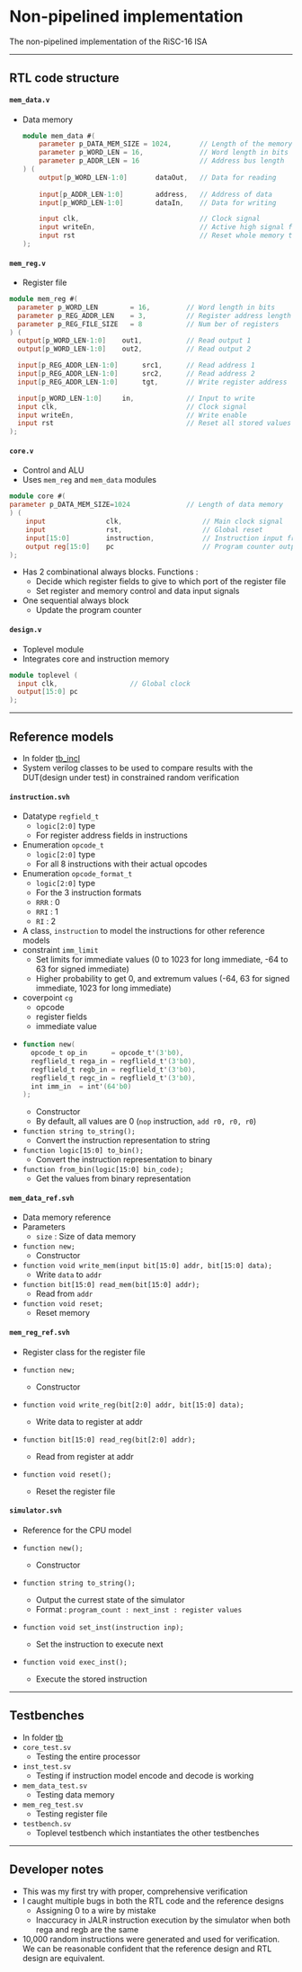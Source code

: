 # Non-pipelined implementation

The non-pipelined implementation of the RiSC-16 ISA

---

## RTL code structure

#### ```mem_data.v```
- Data memory
  ```verilog
  module mem_data #(
      parameter p_DATA_MEM_SIZE = 1024,       // Length of the memory (in number of words)
      parameter p_WORD_LEN = 16,              // Word length in bits
      parameter p_ADDR_LEN = 16               // Address bus length
  ) (
      output[p_WORD_LEN-1:0]       dataOut,   // Data for reading
      
      input[p_ADDR_LEN-1:0]        address,   // Address of data
      input[p_WORD_LEN-1:0]        dataIn,    // Data for writing

      input clk,                              // Clock signal
      input writeEn,                          // Active high signal for enabling write    
      input rst                               // Reset whole memory to 0
  );
  ```

#### ```mem_reg.v```
- Register file
```verilog
module mem_reg #(
  parameter p_WORD_LEN        = 16,         // Word length in bits
  parameter p_REG_ADDR_LEN    = 3,          // Register address length
  parameter p_REG_FILE_SIZE   = 8           // Num ber of registers
) (
  output[p_WORD_LEN-1:0]    out1,           // Read output 1
  output[p_WORD_LEN-1:0]    out2,           // Read output 2

  input[p_REG_ADDR_LEN-1:0]      src1,      // Read address 1
  input[p_REG_ADDR_LEN-1:0]      src2,      // Read address 2
  input[p_REG_ADDR_LEN-1:0]      tgt,       // Write register address

  input[p_WORD_LEN-1:0]     in,             // Input to write
  input clk,                                // Clock signal
  input writeEn,                            // Write enable
  input rst                                 // Reset all stored values to 0
);
```

#### ```core.v```
- Control and ALU
- Uses ```mem_reg``` and ```mem_data``` modules
```verilog
module core #(
parameter p_DATA_MEM_SIZE=1024              // Length of data memory
) (
    input               clk,                    // Main clock signal
    input               rst,                    // Global reset
    input[15:0]         instruction,            // Instruction input from instruction memory
    output reg[15:0]    pc                      // Program counter output to instruction memory
);
```
- Has 2 combinational always blocks. Functions :
  - Decide which register fields to give to which port of the register file
  - Set register and memory control and data input signals
- One sequential always block
  - Update the program counter

#### ```design.v```
- Toplevel module
- Integrates core and instruction memory
```verilog
module toplevel (
  input clk,                  // Global clock
  output[15:0] pc
);
```

---

## Reference models

- In folder [tb_incl](./tb_incl)
- System verilog classes to be used to compare results with the DUT(design under test) in constrained random verification

#### ```instruction.svh```

- Datatype ```regfield_t``` 
  - ```logic[2:0]``` type
  - For register address fields in instructions
- Enumeration ```opcode_t```
  - ```logic[2:0]``` type
  - For all 8 instructions with their actual opcodes
- Enumeration ```opcode_format_t```
  - ```logic[2:0]``` type
  - For the 3 instruction formats
  - ```RRR``` : 0
  - ```RRI``` : 1
  - ```RI```  : 2
- A class, ```instruction``` to model the instructions for other reference models
- constraint ```imm_limit```
  - Set limits for immediate values (0 to 1023 for long immediate, -64 to 63 for signed immediate)
  - Higher probability to get 0, and extremum values (-64, 63 for signed immediate, 1023 for long immediate)
- coverpoint ```cg```
  - opcode
  - register fields
  - immediate value
- ```verilog
  function new(
    opcode_t op_in      = opcode_t'(3'b0), 
    regflield_t rega_in = regflield_t'(3'b0), 
    regflield_t regb_in = regflield_t'(3'b0), 
    regflield_t regc_in = regflield_t'(3'b0), 
    int imm_in  = int'(64'b0)
  );
  ```
  - Constructor
  - By default, all values are 0 (```nop``` instruction, ```add r0, r0, r0```)
- ```function string to_string();```
  - Convert the instruction representation to string
- ```function logic[15:0] to_bin();```
  - Convert the instruction representation to binary
- ```function from_bin(logic[15:0] bin_code);```
  - Get the values from binary representation

#### ```mem_data_ref.svh```
- Data memory reference
- Parameters
  - ```size``` : Size of data memory
- ```function new;```
  - Constructor
- ```function void write_mem(input bit[15:0] addr, bit[15:0] data);```
  - Write ```data``` to ```addr```
- ```function bit[15:0] read_mem(bit[15:0] addr);```
  - Read from ```addr```
- ```function void reset;```
  - Reset memory

#### ```mem_reg_ref.svh```
- Register class for the register file

- ```function new;```
  - Constructor

- ```function void write_reg(bit[2:0] addr, bit[15:0] data);```
  - Write data to register at addr

- ```function bit[15:0] read_reg(bit[2:0] addr);```
  - Read from register at addr

- ```function void reset();```
  - Reset the register file

#### ```simulator.svh```
- Reference for the CPU model

- ```function new();```
  - Constructor

- ```function string to_string();```
  - Output the currest state of the simulator
  - Format : ```program_count : next_inst : register values```

- ```function void set_inst(instruction inp);```
  - Set the instruction to execute next

- ```function void exec_inst();```
  - Execute the stored instruction

---

## Testbenches

- In folder [tb](./tb)
- ```core_test.sv```
  - Testing the entire processor
- ```inst_test.sv```
  - Testing if instruction model encode and decode is working
- ```mem_data_test.sv```
  - Testing data memory
- ```mem_reg_test.sv```
  - Testing register file
- ```testbench.sv```
  - Toplevel testbench which instantiates the other testbenches

---

## Developer notes

- This was my first try with proper, comprehensive verification
- I caught multiple bugs in both the RTL code and the reference designs
  - Assigning 0 to a wire by mistake
  - Inaccuracy in JALR instruction execution by the simulator when both rega and regb are the same
- 10,000 random instructions were generated and used for verification. We can be reasonable confident that the reference design and RTL design are equivalent.
